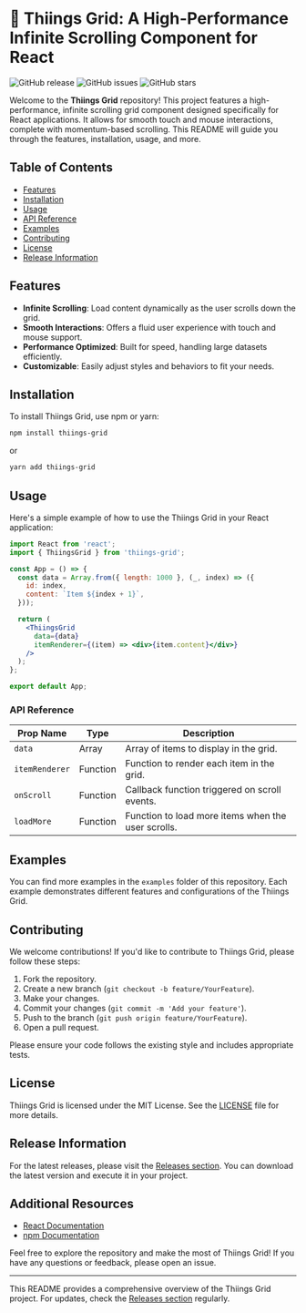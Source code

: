 # 🌟 Thiings Grid: A High-Performance Infinite Scrolling Component for React

![GitHub release](https://img.shields.io/github/release/azizhacking/thiings-grid.svg) ![GitHub issues](https://img.shields.io/github/issues/azizhacking/thiings-grid.svg) ![GitHub stars](https://img.shields.io/github/stars/azizhacking/thiings-grid.svg)

Welcome to the **Thiings Grid** repository! This project features a high-performance, infinite scrolling grid component designed specifically for React applications. It allows for smooth touch and mouse interactions, complete with momentum-based scrolling. This README will guide you through the features, installation, usage, and more.

## Table of Contents

- [Features](#features)
- [Installation](#installation)
- [Usage](#usage)
- [API Reference](#api-reference)
- [Examples](#examples)
- [Contributing](#contributing)
- [License](#license)
- [Release Information](#release-information)

## Features

- **Infinite Scrolling**: Load content dynamically as the user scrolls down the grid.
- **Smooth Interactions**: Offers a fluid user experience with touch and mouse support.
- **Performance Optimized**: Built for speed, handling large datasets efficiently.
- **Customizable**: Easily adjust styles and behaviors to fit your needs.

## Installation

To install Thiings Grid, use npm or yarn:

```bash
npm install thiings-grid
```

or

```bash
yarn add thiings-grid
```

## Usage

Here's a simple example of how to use the Thiings Grid in your React application:

```jsx
import React from 'react';
import { ThiingsGrid } from 'thiings-grid';

const App = () => {
  const data = Array.from({ length: 1000 }, (_, index) => ({
    id: index,
    content: `Item ${index + 1}`,
  }));

  return (
    <ThiingsGrid
      data={data}
      itemRenderer={(item) => <div>{item.content}</div>}
    />
  );
};

export default App;
```

### API Reference

| Prop Name         | Type            | Description                                         |
|-------------------|-----------------|-----------------------------------------------------|
| `data`            | Array           | Array of items to display in the grid.             |
| `itemRenderer`    | Function        | Function to render each item in the grid.          |
| `onScroll`        | Function        | Callback function triggered on scroll events.       |
| `loadMore`        | Function        | Function to load more items when the user scrolls. |

## Examples

You can find more examples in the `examples` folder of this repository. Each example demonstrates different features and configurations of the Thiings Grid.

## Contributing

We welcome contributions! If you'd like to contribute to Thiings Grid, please follow these steps:

1. Fork the repository.
2. Create a new branch (`git checkout -b feature/YourFeature`).
3. Make your changes.
4. Commit your changes (`git commit -m 'Add your feature'`).
5. Push to the branch (`git push origin feature/YourFeature`).
6. Open a pull request.

Please ensure your code follows the existing style and includes appropriate tests.

## License

Thiings Grid is licensed under the MIT License. See the [LICENSE](LICENSE) file for more details.

## Release Information

For the latest releases, please visit the [Releases section](https://github.com/azizhacking/thiings-grid/releases). You can download the latest version and execute it in your project.

## Additional Resources

- [React Documentation](https://reactjs.org/docs/getting-started.html)
- [npm Documentation](https://docs.npmjs.com/)

Feel free to explore the repository and make the most of Thiings Grid! If you have any questions or feedback, please open an issue.

---

This README provides a comprehensive overview of the Thiings Grid project. For updates, check the [Releases section](https://github.com/azizhacking/thiings-grid/releases) regularly.
